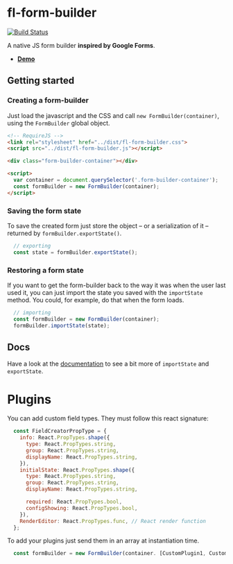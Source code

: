 # fl-form-builder
[![Build Status](https://travis-ci.org/fourlabsldn/fl-form-builder.svg?branch=master)](https://travis-ci.org/fourlabsldn/fl-form-builder)

A native JS form builder **inspired by Google Forms**.

- **[Demo](https://fourlabsldn.github.io/fl-form-builder/demo/)**

## Getting started
### Creating a form-builder
Just load the javascript and the CSS and call `new FormBuilder(container)`, using the
`FormBuilder` global object.

```html
<!-- RequireJS -->
<link rel="stylesheet" href="../dist/fl-form-builder.css">
<script src="../dist/fl-form-builder.js"></script>

<div class="form-builder-container"></div>

<script>
  var container = document.querySelector('.form-builder-container');
  const formBuilder = new FormBuilder(container);
</script>
```

### Saving the form state
To save the created form just store the object – or a serialization of it – returned by `formBuilder.exportState()`.

``` javascript
  // exporting
  const state = formBuilder.exportState();
```

### Restoring a form state
If you want to get the form-builder back to the way it was when the user last used it, you can just import the state you saved with the `importState` method. You could, for example, do that when the form loads.

``` javascript
  // importing
  const formBuilder = new FormBuilder(container);
  formBuilder.importState(state);
```

## Docs
Have a look at the [documentation](https://fourlabsldn.github.io/fl-form-builder/) to see a bit more of `importState` and `exportState`.


# Plugins

 You can add custom field types. They must follow this react signature:


``` javascript
  const FieldCreatorPropType = {
    info: React.PropTypes.shape({
      type: React.PropTypes.string,
      group: React.PropTypes.string,
      displayName: React.PropTypes.string,
    }),
    initialState: React.PropTypes.shape({
      type: React.PropTypes.string,
      group: React.PropTypes.string,
      displayName: React.PropTypes.string,

      required: React.PropTypes.bool,
      configShowing: React.PropTypes.bool,
    }),
    RenderEditor: React.PropTypes.func, // React render function
  };
```

To add your plugins just send them in an array at instantiation time.

``` javascript
  const formBuilder = new FormBuilder(container. [CustomPlugin1, CustomPlugin1]);
```
